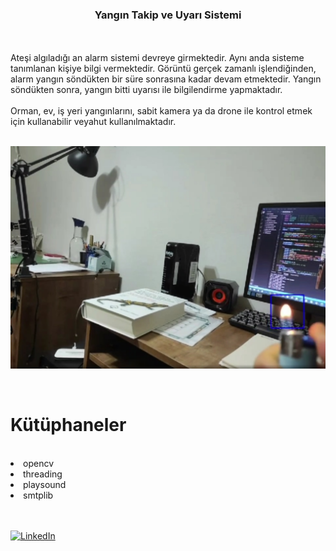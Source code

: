 

<h3 align="center">Yangın Takip ve Uyarı Sistemi</h3>
<br>
<br>
Ateşi algıladığı an alarm sistemi devreye girmektedir. Aynı anda sisteme tanımlanan kişiye bilgi vermektedir. Görüntü gerçek zamanlı işlendiğinden, alarm yangın söndükten bir süre sonrasına kadar devam etmektedir. Yangın söndükten sonra, yangın bitti uyarısı ile bilgilendirme yapmaktadır.
<br>
<br>
Orman, ev, iş yeri yangınlarını, sabit kamera ya da drone ile kontrol etmek için kullanabilir veyahut kullanılmaktadır.
<br>
<br>

[![Product Name Screen Shot][product-screenshot]](https://brkyyrr.com)

<br>

<h1 dir="auto> </h1>

### Kütüphaneler


<br>

<li>opencv</li>
<li>threading</li>
<li>playsound</li>
<li>smtplib</li>

<br>
<br>

[![LinkedIn][linkedin-shield]][linkedin-url]


<!-- ADRES VE RESIMLER -->

[product-screenshot]: Screen.jpg
[linkedin-shield]: https://img.shields.io/badge/-LinkedIn-black.svg?style=for-the-badge&logo=linkedin&colorB=555
[linkedin-url]:  https://linkedin.com/in/berkayyurur